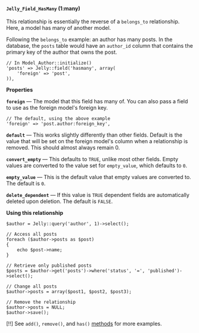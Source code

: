 #### `Jelly_Field_HasMany` (1:many)

This relationship is essentially the reverse of a `belongs_to` relationship. Here, a model has many of another model.

Following the `belongs_to` example: an author has many posts. In the database,
the `posts` table would have an `author_id` column that contains the primary
key of the author that owns the post.

	// In Model_Author::initialize()
	'posts' => Jelly::field('hasmany', array(
		'foreign' => 'post',
	)),

**Properties**

**`foreign`** — The model that this field has many of. You can also pass a field to use as the foreign model's foreign key.

	// The default, using the above example
	'foreign' => 'post.author:foreign_key',

**`default`** — This works slightly differently than other fields. Default is the value that will be set on the foreign model's column when a relationship is removed. This should almost always remain 0.

**`convert_empty`** — This defaults to `TRUE`, unlike most other fields. Empty values are converted to the value set for `empty_value`, which defaults to `0`.

**`empty_value`** — This is the default value that empty values are converted to. The default is `0`.

**`delete_dependent`** — If this value is `TRUE` dependent fields are automatically deleted upon deletion. The default is `FALSE`.

**Using this relationship**

	$author = Jelly::query('author', 1)->select();

	// Access all posts
	foreach ($author->posts as $post)
	{
		echo $post->name;
	}

	// Retrieve only published posts
	$posts = $author->get('posts')->where('status', '=', 'published')->select();

	// Change all posts
	$author->posts = array($post1, $post2, $post3);

	// Remove the relationship
	$author->posts = NULL;
	$author->save();

[!!] See `add()`, `remove()`, and `has()` [methods](../jelly/relationships#add-and-remove) for more examples.